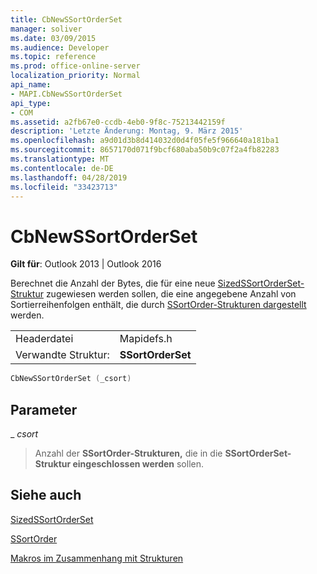 ```yaml
---
title: CbNewSSortOrderSet
manager: soliver
ms.date: 03/09/2015
ms.audience: Developer
ms.topic: reference
ms.prod: office-online-server
localization_priority: Normal
api_name:
- MAPI.CbNewSSortOrderSet
api_type:
- COM
ms.assetid: a2fb67e0-ccdb-4eb0-9f8c-75213442159f
description: 'Letzte Änderung: Montag, 9. März 2015'
ms.openlocfilehash: a9d01d3b8d414032d0d4f05fe5f966640a181ba1
ms.sourcegitcommit: 8657170d071f9bcf680aba50b9c07f2a4fb82283
ms.translationtype: MT
ms.contentlocale: de-DE
ms.lasthandoff: 04/28/2019
ms.locfileid: "33423713"
---
```

# <a name="cbnewssortorderset"></a>CbNewSSortOrderSet

  
  
**Gilt für**: Outlook 2013 | Outlook 2016 
  
Berechnet die Anzahl der Bytes, die für eine neue [SizedSSortOrderSet-Struktur](sizedssortorderset.md) zugewiesen werden sollen, die eine angegebene Anzahl von Sortierreihenfolgen enthält, die durch [SSortOrder-Strukturen dargestellt](ssortorder.md) werden. 
  
|||
|:-----|:-----|
|Headerdatei  <br/> |Mapidefs.h  <br/> |
|Verwandte Struktur:  <br/> |**SSortOrderSet** <br/> |
   
```cpp
CbNewSSortOrderSet (_csort)
```

## <a name="parameters"></a>Parameter

 _ _csort_
  
> Anzahl der **SSortOrder-Strukturen,** die in die **SSortOrderSet-Struktur eingeschlossen werden** sollen. 
    
## <a name="see-also"></a>Siehe auch



[SizedSSortOrderSet](sizedssortorderset.md)
  
[SSortOrder](ssortorder.md)


[Makros im Zusammenhang mit Strukturen](macros-related-to-structures.md)

